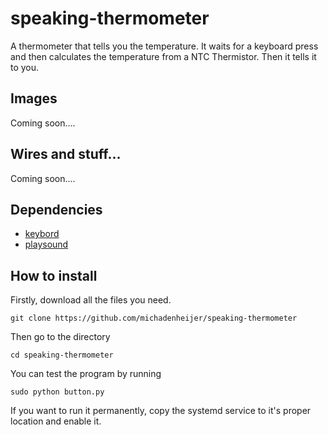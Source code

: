 # speaking-thermometer
A thermometer that tells you the temperature. It waits for a keyboard press and then calculates the temperature from a NTC Thermistor. Then it tells it to you.

## Images
Coming soon....

## Wires and stuff...
Coming soon....

## Dependencies
- [keybord](https://pypi.org/project/keyboard/)
- [playsound](https://pypi.org/project/playsound/)

## How to install
Firstly, download all the files you need.
```
git clone https://github.com/michadenheijer/speaking-thermometer
```
Then go to the directory
```
cd speaking-thermometer
```
You can test the program by running
```
sudo python button.py
```
If you want to run it permanently, copy the systemd service to it's proper location and enable it.
